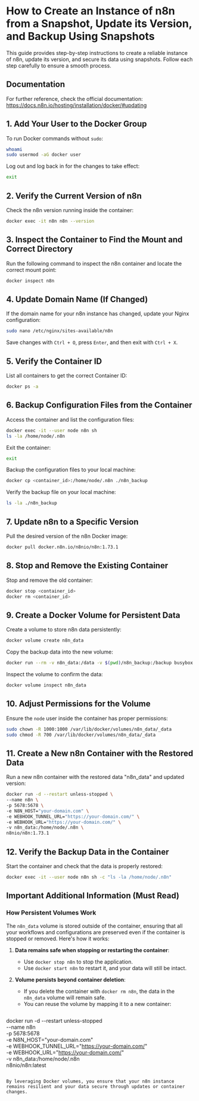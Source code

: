 # How to Create an Instance of n8n from a Snapshot, Update its Version, and Backup Using Snapshots

This guide provides step-by-step instructions to create a reliable instance of n8n, update its version, and secure its data using snapshots. Follow each step carefully to ensure a smooth process.

## Documentation
For further reference, check the official documentation: https://docs.n8n.io/hosting/installation/docker/#updating

## 1. Add Your User to the Docker Group

To run Docker commands without `sudo`:

```bash
whoami
sudo usermod -aG docker user
```

Log out and log back in for the changes to take effect:

```bash
exit
```

## 2. Verify the Current Version of n8n

Check the n8n version running inside the container:

```bash
docker exec -it n8n n8n --version
```

## 3. Inspect the Container to Find the Mount and Correct Directory

Run the following command to inspect the n8n container and locate the correct mount point:

```bash
docker inspect n8n
```

## 4. Update Domain Name (If Changed)

If the domain name for your n8n instance has changed, update your Nginx configuration:

```bash
sudo nano /etc/nginx/sites-available/n8n
```

Save changes with `Ctrl + O`, press `Enter`, and then exit with `Ctrl + X`.

## 5. Verify the Container ID

List all containers to get the correct Container ID:

```bash
docker ps -a
```

## 6. Backup Configuration Files from the Container

Access the container and list the configuration files:

```bash
docker exec -it --user node n8n sh
ls -la /home/node/.n8n
```

Exit the container:

```bash
exit
```

Backup the configuration files to your local machine:

```bash
docker cp <container_id>:/home/node/.n8n ./n8n_backup
```


Verify the backup file on your local machine:

```bash
ls -la ./n8n_backup
```

## 7. Update n8n to a Specific Version

Pull the desired version of the n8n Docker image:

```bash
docker pull docker.n8n.io/n8nio/n8n:1.73.1
```

## 8. Stop and Remove the Existing Container

Stop and remove the old container:

```bash
docker stop <container_id>
docker rm <container_id>
```

## 9. Create a Docker Volume for Persistent Data

Create a volume to store n8n data persistently:

```bash
docker volume create n8n_data
```

Copy the backup data into the new volume:

```bash
docker run --rm -v n8n_data:/data -v $(pwd)/n8n_backup:/backup busybox sh -c "cp -r /backup/* /data/"
```

Inspect the volume to confirm the data:

```bash
docker volume inspect n8n_data
```

## 10. Adjust Permissions for the Volume

Ensure the `node` user inside the container has proper permissions:

```bash
sudo chown -R 1000:1000 /var/lib/docker/volumes/n8n_data/_data
sudo chmod -R 700 /var/lib/docker/volumes/n8n_data/_data
```


## 11. Create a New n8n Container with the Restored Data

Run a new n8n container with the restored data "n8n_data" and updated version:

```bash
docker run -d --restart unless-stopped \
--name n8n \
-p 5678:5678 \
-e N8N_HOST="your-domain.com" \
-e WEBHOOK_TUNNEL_URL="https://your-domain.com/" \
-e WEBHOOK_URL="https://your-domain.com/" \
-v n8n_data:/home/node/.n8n \
n8nio/n8n:1.73.1
```

## 12. Verify the Backup Data in the Container

Start the container and check that the data is properly restored:

```bash
docker exec -it --user node n8n sh -c "ls -la /home/node/.n8n"
```

## Important Additional Information (Must Read)

### How Persistent Volumes Work
The `n8n_data` volume is stored outside of the container, ensuring that all your workflows and configurations are preserved even if the container is stopped or removed. Here's how it works:

1. **Data remains safe when stopping or restarting the container**:
   - Use `docker stop n8n` to stop the application.
   - Use `docker start n8n` to restart it, and your data will still be intact.

2. **Volume persists beyond container deletion**:
   - If you delete the container with `docker rm n8n`, the data in the `n8n_data` volume will remain safe.
   - You can reuse the volume by mapping it to a new container:

   ```bash
docker run -d --restart unless-stopped \
--name n8n \
-p 5678:5678 \
-e N8N_HOST="your-domain.com" \
-e WEBHOOK_TUNNEL_URL="https://your-domain.com/" \
-e WEBHOOK_URL="https://your-domain.com/" \
-v n8n_data:/home/node/.n8n \
n8nio/n8n:latest
```

By leveraging Docker volumes, you ensure that your n8n instance remains resilient and your data secure through updates or container changes.

